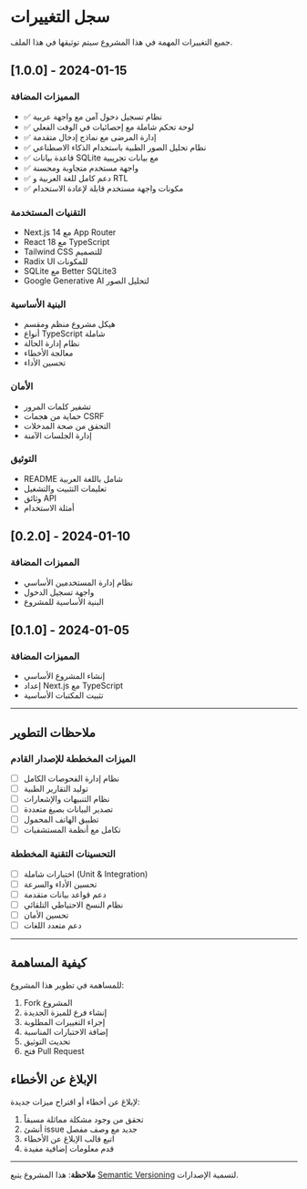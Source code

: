 # سجل التغييرات

جميع التغييرات المهمة في هذا المشروع سيتم توثيقها في هذا الملف.

## [1.0.0] - 2024-01-15

### المميزات المضافة
- ✅ نظام تسجيل دخول آمن مع واجهة عربية
- ✅ لوحة تحكم شاملة مع إحصائيات في الوقت الفعلي
- ✅ إدارة المرضى مع نماذج إدخال متقدمة
- ✅ نظام تحليل الصور الطبية باستخدام الذكاء الاصطناعي
- ✅ قاعدة بيانات SQLite مع بيانات تجريبية
- ✅ واجهة مستخدم متجاوبة ومحسنة
- ✅ دعم كامل للغة العربية و RTL
- ✅ مكونات واجهة مستخدم قابلة لإعادة الاستخدام

### التقنيات المستخدمة
- Next.js 14 مع App Router
- React 18 مع TypeScript
- Tailwind CSS للتصميم
- Radix UI للمكونات
- SQLite مع Better SQLite3
- Google Generative AI لتحليل الصور

### البنية الأساسية
- هيكل مشروع منظم ومقسم
- أنواع TypeScript شاملة
- نظام إدارة الحالة
- معالجة الأخطاء
- تحسين الأداء

### الأمان
- تشفير كلمات المرور
- حماية من هجمات CSRF
- التحقق من صحة المدخلات
- إدارة الجلسات الآمنة

### التوثيق
- README شامل باللغة العربية
- تعليمات التثبيت والتشغيل
- وثائق API
- أمثلة الاستخدام

## [0.2.0] - 2024-01-10

### المميزات المضافة
- نظام إدارة المستخدمين الأساسي
- واجهة تسجيل الدخول
- البنية الأساسية للمشروع

## [0.1.0] - 2024-01-05

### المميزات المضافة
- إنشاء المشروع الأساسي
- إعداد Next.js مع TypeScript
- تثبيت المكتبات الأساسية

---

## ملاحظات التطوير

### الميزات المخططة للإصدار القادم
- [ ] نظام إدارة الفحوصات الكامل
- [ ] توليد التقارير الطبية
- [ ] نظام التنبيهات والإشعارات
- [ ] تصدير البيانات بصيغ متعددة
- [ ] تطبيق الهاتف المحمول
- [ ] تكامل مع أنظمة المستشفيات

### التحسينات التقنية المخططة
- [ ] اختبارات شاملة (Unit & Integration)
- [ ] تحسين الأداء والسرعة
- [ ] دعم قواعد بيانات متقدمة
- [ ] نظام النسخ الاحتياطي التلقائي
- [ ] تحسين الأمان
- [ ] دعم متعدد اللغات

---

## كيفية المساهمة

للمساهمة في تطوير هذا المشروع:

1. Fork المشروع
2. إنشاء فرع للميزة الجديدة
3. إجراء التغييرات المطلوبة
4. إضافة الاختبارات المناسبة
5. تحديث التوثيق
6. فتح Pull Request

## الإبلاغ عن الأخطاء

لإبلاغ عن أخطاء أو اقتراح ميزات جديدة:

1. تحقق من وجود مشكلة مماثلة مسبقاً
2. أنشئ issue جديد مع وصف مفصل
3. اتبع قالب الإبلاغ عن الأخطاء
4. قدم معلومات إضافية مفيدة

---

**ملاحظة**: هذا المشروع يتبع [Semantic Versioning](https://semver.org/lang/ar/) لتسمية الإصدارات.